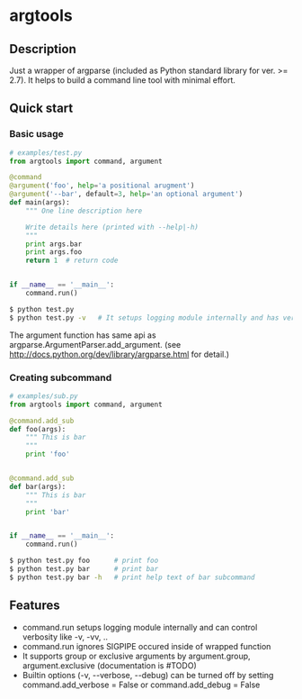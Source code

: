 argtools
==========

Description
-------------------
Just a wrapper of argparse (included as Python standard library for ver. >= 2.7).
It helps to build a command line tool with minimal effort.

Quick start
-------------------

### Basic usage

```python
# examples/test.py
from argtools import command, argument

@command
@argument('foo', help='a positional arugment')
@argument('--bar', default=3, help='an optional argument')
def main(args):
    """ One line description here

    Write details here (printed with --help|-h)
    """
    print args.bar
    print args.foo
    return 1  # return code


if __name__ == '__main__':
    command.run()
```

```sh
$ python test.py
$ python test.py -v   # It setups logging module internally and has verbose mode
```

The argument function has same api as argparse.ArgumentParser.add_argument.
(see http://docs.python.org/dev/library/argparse.html for detail.)


### Creating subcommand

```python
# examples/sub.py
from argtools import command, argument

@command.add_sub
def foo(args):
    """ This is bar
    """
    print 'foo'


@command.add_sub
def bar(args):
    """ This is bar
    """
    print 'bar'


if __name__ == '__main__':
    command.run()
```

```sh
$ python test.py foo      # print foo
$ python test.py bar      # print bar
$ python test.py bar -h   # print help text of bar subcommand
```


Features
-------------------

- command.run setups logging module internally and can control verbosity like -v, -vv, ..
- command.run ignores SIGPIPE occured inside of wrapped function
- It supports group or exclusive arguments by argument.group, argument.exclusive (documentation is #TODO)
- Builtin options (-v, --verbose, --debug) can be turned off by setting command.add_verbose = False or command.add_debug = False

